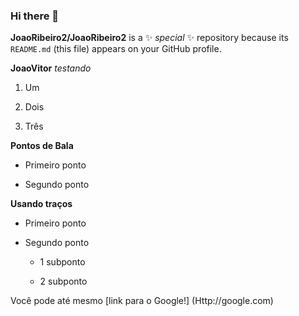 ### Hi there 👋


**JoaoRibeiro2/JoaoRibeiro2** is a ✨ _special_ ✨ repository because its `README.md` (this file) appears on your GitHub profile.


**JoaoVitor** *testando*

1. Um

2. Dois

3. Três

**Pontos de Bala**


* Primeiro ponto

* Segundo ponto

**Usando traços**

- Primeiro ponto

- Segundo ponto

  -  1 subponto

  -  2 subponto

Você pode até mesmo [link para o Google!] (Http://google.com)


<!--
Here are some ideas to get you started:

- 🔭 I’m currently working on ...
- 🌱 I’m currently learning ...
- 👯 I’m looking to collaborate on ...
- 🤔 I’m looking for help with ...
- 💬 Ask me about ...
- 📫 How to reach me: ...
- 😄 Pronouns: ...
- ⚡ Fun fact: ...